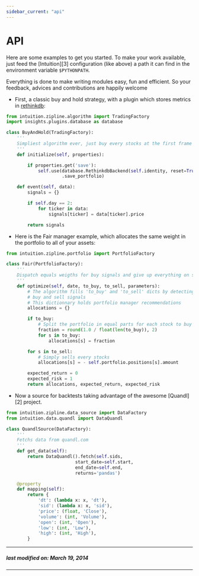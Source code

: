 ```yaml
---
sidebar_current: "api"
---
```


API
===

Here are some examples to get you started. To make your work available, just
feed the [Intuition][3] configuration (like above) a path it can find in the
environment variable `$PYTHONPATH`.

Everything is done to make writing modules easy, fun and efficient. So your
feedback, advices and contributions are happily welcome

* First, a classic buy and hold strategy, with a plugin which stores metrics in
[rethinkdb](www.rethinkdb.com):

```python
from intuition.zipline.algorithm import TradingFactory
import insights.plugins.database as database

class BuyAndHold(TradingFactory):
    '''
    Simpliest algorithm ever, just buy every stocks at the first frame
    '''
    def initialize(self, properties):

        if properties.get('save'):
            self.use(database.RethinkdbBackend(self.identity, reset=True)
                     .save_portfolio)

    def event(self, data):
        signals = {}

        if self.day == 2:
            for ticker in data:
                signals[ticker] = data[ticker].price

        return signals
```

* Here is the Fair manager example, which allocates the same weight in the
  portfolio to all of your assets:

```python
from intuition.zipline.portfolio import PortfolioFactory

class Fair(PortfolioFactory):
    '''
    Dispatch equals weigths for buy signals and give up everything on sell ones
    '''
    def optimize(self, date, to_buy, to_sell, parameters):
        # The algorithm fills 'to_buy' and 'to_sell' dicts by detecting
        # buy and sell signals
        # This dictionnary holds portfolio manager recommendations
        allocations = {}

        if to_buy:
            # Split the portfolio in equal parts for each stock to buy
            fraction = round(1.0 / float(len(to_buy)), 2)
            for s in to_buy:
                allocations[s] = fraction

        for s in to_sell:
            # Simply sells every stocks
            allocations[s] = - self.portfolio.positions[s].amount

        expected_return = 0
        expected_risk = 1
        return allocations, expected_return, expected_risk
```

* Now a source for backtests taking advantage of the awesome [Quandl][2] project.

```python
from intuition.zipline.data_source import DataFactory
from intuition.data.quandl import DataQuandl

class QuandlSource(DataFactory):
    '''
    Fetchs data from quandl.com
    '''
    def get_data(self):
        return DataQuandl().fetch(self.sids,
                          start_date=self.start,
                          end_date=self.end,
                          returns='pandas')

    @property
    def mapping(self):
        return {
            'dt': (lambda x: x, 'dt'),
            'sid': (lambda x: x, 'sid'),
            'price': (float, 'Close'),
            'volume': (int, 'Volume'),
            'open': (int, 'Open'),
            'low': (int, 'Low'),
            'high': (int, 'High'),
        }
```



---
##### last modified on: March 19, 2014
---
